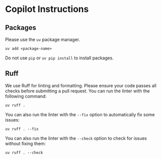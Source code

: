 # Copilot Instructions

## Packages

Please use the `uv` package manager.

```
uv add <package-name>
```

Do not use `pip` or `uv pip install` to install packages.

## Ruff

We use Ruff for linting and formatting. Please ensure your code passes all checks before submitting a pull request.
You can run the linter with the following command:

```
uv ruff .
```

You can also run the linter with the `--fix` option to automatically fix some issues:

```
uv ruff . --fix
```

You can also run the linter with the `--check` option to check for issues without fixing them:

```
uv ruff . --check
```
